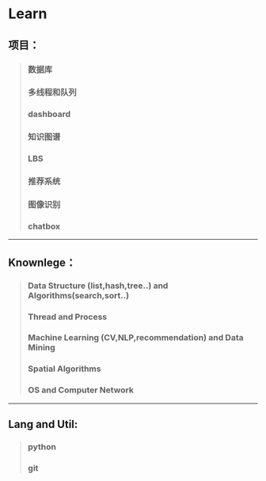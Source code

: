 # Learn
## 项目：
>### 数据库
>### 多线程和队列
>### dashboard
>### 知识图谱
>### LBS
>### 推荐系统
>### 图像识别
>### chatbox
--- 


## Knownlege：
>### Data Structure (list,hash,tree..) and Algorithms(search,sort..)
>### Thread and Process
>### Machine Learning (CV,NLP,recommendation) and Data Mining
>### Spatial Algorithms 
>### OS and Computer Network
---

## Lang and Util:
>### python 
>### git 
